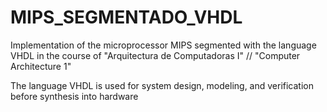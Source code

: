 # MIPS_SEGMENTADO_VHDL
Implementation of the microprocessor MIPS segmented with the language VHDL in the course of "Arquitectura de Computadoras I" // "Computer Architecture 1"

The language VHDL is used for system design, modeling, and verification before synthesis into hardware
